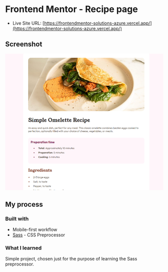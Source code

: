 # Frontend Mentor - Recipe page

- Live Site URL: [https://frontendmentor-solutions-azure.vercel.app/](https://frontendmentor-solutions-azure.vercel.app/)

## Screenshot

![](./screenshot.png)

## My process

### Built with

- Mobile-first workflow
- [Sass](https://sass-lang.com/) - CSS Preprocessor

### What I learned

Simple project, chosen just for the purpose of learning the Sass preprocessor.
